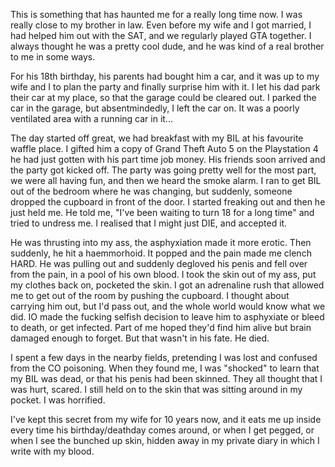 This is something that has haunted me for a really long time now. I was really close to my brother in law. Even before my wife and I got married, I had helped him out with the SAT, and we regularly played GTA together. I always thought he was a pretty cool dude, and he was kind of a real brother to me in some ways.

For his 18th birthday, his parents had bought him a car, and it was up to my wife and I to plan the party and finally surprise him with it. I let his dad park their car at my place, so that the garage could be cleared out. I parked the car in the garage, but absentmindedly, I left the car on. It was a poorly ventilated area with a running car in it...

The day started off great, we had breakfast with my BIL at his favourite waffle place. I gifted him a copy of Grand Theft Auto 5 on the Playstation 4 he had just gotten with his part time job money. His friends soon arrived and the party got kicked off.
The party was going pretty well for the most part, we were all having fun, and then we heard the smoke alarm. I ran to get BIL out of the bedroom where he was changing, but suddenly, someone dropped the cupboard in front of the door. I started freaking out and then he just held me. He told me, "I've been waiting to turn 18 for a long time" and tried to undress me. I realised that I might just DIE, and accepted it.

He was thrusting into my ass, the asphyxiation made it more erotic. Then suddenly, he hit a haemmorhoid. It popped and the pain made me clench HARD. He was pulling out and suddenly degloved his penis and fell over from the pain, in a pool of his own blood. I took the skin out of my ass, put my clothes back on, pocketed the skin. I got an adrenaline rush that allowed me to get out of the room by pushing the cupboard. I thought about carrying him out, but I'd pass out, and the whole world would know what we did. IO made the fucking selfish decision to leave him to asphyxiate or bleed to death, or get infected. Part of me hoped they'd find him alive but brain damaged enough to forget. But that wasn't in his fate. He died.

I spent a few days in the nearby fields, pretending I was lost and confused from the CO poisoning. When they found me, I was "shocked" to learn that my BIL was dead, or that his penis had been skinned. They all thought that I was hurt, scared. I still held on to the skin that was sitting around in my pocket. I was horrified.

I've kept this secret from my wife for 10 years now, and it eats me up inside every time his birthday/deathday comes around, or when I get pegged, or when I see the bunched up skin, hidden away in my private diary in which I write with my blood.